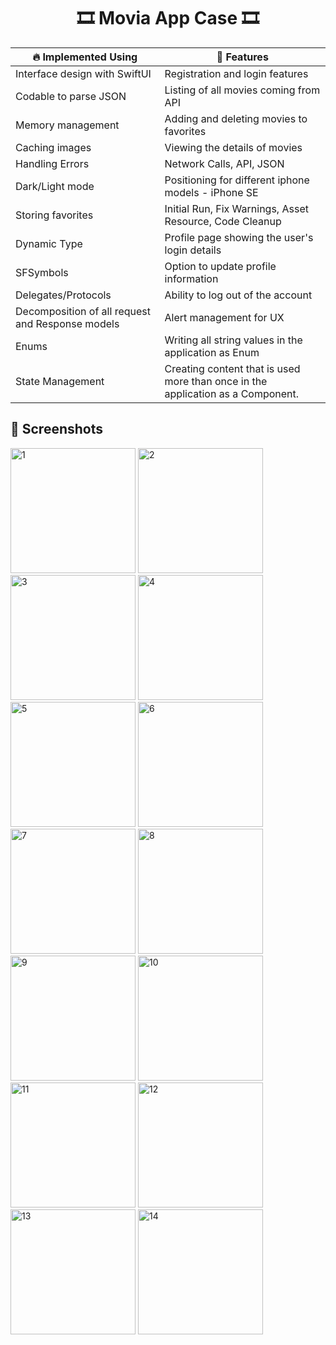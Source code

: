 <h1 align="center"> 🎞️ Movia App Case 🎞️ </h1>

| :fire: Implemented Using | :rocket: Features |
| --- | --- |
| Interface design with SwiftUI | Registration and login features |
| Codable to parse JSON | Listing of all movies coming from API |
| Memory management | Adding and deleting movies to favorites |
| Caching images | Viewing the details of movies |
| Handling Errors | Network Calls, API, JSON |
| Dark/Light mode | Positioning for different iphone models - iPhone SE |
| Storing favorites | Initial Run, Fix Warnings, Asset Resource, Code Cleanup |
| Dynamic Type | Profile page showing the user's login details |
| SFSymbols | Option to update profile information |
| Delegates/Protocols | Ability to log out of the account |
| Decomposition of all request and Response models | Alert management for UX |
| Enums | Writing all string values in the application as Enum |
| State Management | Creating content that is used more than once in the application as a Component. |

## 📸 Screenshots

<img width="200" alt="1" src="https://github.com/user-attachments/assets/f7b7afcb-7c30-4320-9388-872338b51ecc">
<img width="200" alt="2" src="https://github.com/user-attachments/assets/33634c37-b906-49c2-b9af-2bc87ccda55a">
<img width="200" alt="3" src="https://github.com/user-attachments/assets/9de817e6-0e63-469b-b811-b5604d2ce7b8">
<img width="200" alt="4" src="https://github.com/user-attachments/assets/b91950f7-299c-4114-a1f5-ff850b1ed98f">
<img width="200" alt="5" src="https://github.com/user-attachments/assets/773f8380-6ee2-4cb9-8244-fe9ef14664c5">
<img width="200" alt="6" src="https://github.com/user-attachments/assets/9ff1789e-8773-4e23-897a-9ab8128409be">
<img width="200" alt="7" src="https://github.com/user-attachments/assets/ffe5b30c-50d4-4f7d-985d-a78f76e1bbc6">
<img width="200" alt="8" src="https://github.com/user-attachments/assets/810573e4-694b-42f2-95ac-ab10f4fd094f">
<img width="200" alt="9" src="https://github.com/user-attachments/assets/9358d26e-b094-4020-87cb-2abe63dca4f0">
<img width="200" alt="10" src="https://github.com/user-attachments/assets/584d2824-7e71-44bc-9c96-10f725b27fb9">
<img width="200" alt="11" src="https://github.com/user-attachments/assets/294263dd-7dc4-4b5a-be4c-3060c9e1e310">
<img width="200" alt="12" src="https://github.com/user-attachments/assets/e7cb4466-e2b9-4587-87e9-e1c7532d9da2">
<img width="200" alt="13" src="https://github.com/user-attachments/assets/6f58260b-33ac-496a-af4d-23d75c667566">
<img width="200" alt="14" src="https://github.com/user-attachments/assets/1a665b74-f73d-4a14-81eb-06c76d84d816">

